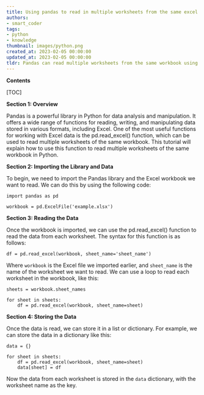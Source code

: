 ```yaml
---
title: Using pandas to read in multiple worksheets from the same excel workbook via pd.read_excel()
authors:
- smart_coder
tags:
- python
- knowledge
thumbnail: images/python.png
created_at: 2023-02-05 00:00:00
updated_at: 2023-02-05 00:00:00
tldr: Pandas can read multiple worksheets from the same workbook using the pd.read\_excel() function by specifying the sheet\_name parameter as a list of strings.
---
```


**Contents**

[TOC]

**Section 1: Overview**

Pandas is a powerful library in Python for data analysis and manipulation. It offers a wide range of functions for reading, writing, and manipulating data stored in various formats, including Excel. One of the most useful functions for working with Excel data is the pd.read_excel() function, which can be used to read multiple worksheets of the same workbook. This tutorial will explain how to use this function to read multiple worksheets of the same workbook in Python.

**Section 2: Importing the Library and Data**

To begin, we need to import the Pandas library and the Excel workbook we want to read. We can do this by using the following code:

```
import pandas as pd

workbook = pd.ExcelFile('example.xlsx')
```

**Section 3: Reading the Data**

Once the workbook is imported, we can use the pd.read_excel() function to read the data from each worksheet. The syntax for this function is as follows:

```
df = pd.read_excel(workbook, sheet_name='sheet_name')
```

Where `workbook` is the Excel file we imported earlier, and `sheet_name` is the name of the worksheet we want to read. We can use a loop to read each worksheet in the workbook, like this:

```
sheets = workbook.sheet_names

for sheet in sheets:
    df = pd.read_excel(workbook, sheet_name=sheet)
```

**Section 4: Storing the Data**

Once the data is read, we can store it in a list or dictionary. For example, we can store the data in a dictionary like this:

```
data = {}

for sheet in sheets:
    df = pd.read_excel(workbook, sheet_name=sheet)
    data[sheet] = df
```

Now the data from each worksheet is stored in the `data` dictionary, with the worksheet name as the key.
